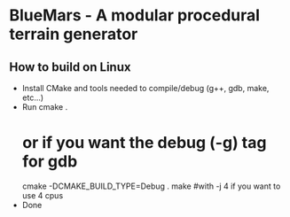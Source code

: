 BlueMars - A modular procedural terrain generator
========
## How to build on Linux
- Install CMake and tools needed to compile/debug (g++, gdb, make, etc...)
- Run
  cmake .
  # or if you want the debug (-g) tag for gdb
  cmake -DCMAKE_BUILD_TYPE=Debug .
  make 
  #with -j 4 if you want to use 4 cpus
- Done
